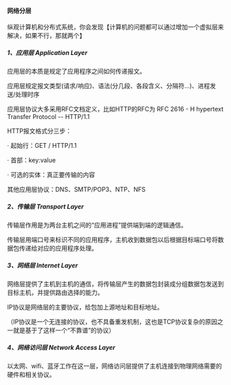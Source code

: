 #### 网络分层

纵观计算机和分布式系统，你会发现【计算机的问题都可以通过增加一个虚拟层来解决，如果不行，那就两个】



##### 1、应用层 Application Layer

应用层的本质是规定了应用程序之间如何传递报文。

应用层规定报文类型(请求/响应)、语法(分几段、各段含义、分隔符...)、进程发送/处理时序



应用层协议大多采用RFC文档定义，比如HTTP的RFC为 RFC 2616 - H hypertext Transfer Protocol -- HTTP/1.1



HTTP报文格式分三步：

· 起始行：GET / HTTP/1.1

· 首部：key:value

· 可选的实体：真正要传输的内容



其他应用层协议：DNS、SMTP/POP3、NTP、NFS



##### 2、传输层 Transport Layer

传输层作用是为两台主机之间的“应用进程”提供端到端的逻辑通信。



传输层用端口号来标识不同的应用程序，主机收到数据包以后根据目标端口号将数据包传递给对应的应用程序处理。



##### 3、网络层 Internet Layer

网络层提供了主机到主机的通信，将传输层产生的数据包封装成分组数据包发送到目标主机，并提供路由选择的能力。



IP协议是网络层的主要协议，给包加上源地址和目标地址。

（IP协议是一个无连接的协议，也不具备重发机制，这也是TCP协议复杂的原因之一就是基于了这样一个“不靠谱”的协议）



##### 4、网络访问层 Network Access Layer

以太网、wifi、蓝牙工作在这一层，网络访问层提供了主机连接到物理网络需要的硬件和相关协议。